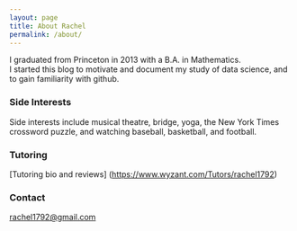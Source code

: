 ```yaml
---
layout: page
title: About Rachel
permalink: /about/
---
```


I graduated from Princeton in 2013 with a B.A. in Mathematics.  
I started this blog to motivate and document my study of data science, and to gain familiarity with github.


### Side Interests

Side interests include musical theatre, bridge, yoga, the New York Times crossword puzzle, and watching baseball, basketball, and football. 

### Tutoring

[Tutoring bio and reviews] (https://www.wyzant.com/Tutors/rachel1792)

### Contact 

[rachel1792@gmail.com](mailto:rachel1792@gmail.com)  
